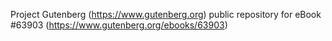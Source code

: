 Project Gutenberg (https://www.gutenberg.org) public repository for eBook #63903 (https://www.gutenberg.org/ebooks/63903)
